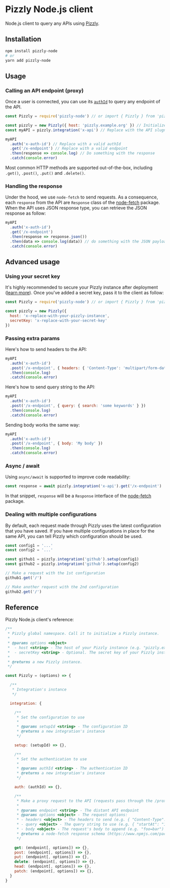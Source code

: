 # Pizzly Node.js client

Node.js client to query any APIs using [Pizzly](https://github.com/Bearer/Pizzly).

## Installation

```bash
npm install pizzly-node
# or
yarn add pizzly-node
```

## Usage

### Calling an API endpoint (proxy)

Once a user is connected, you can use its [`authId`](https://github.com/Bearer/Pizzly/wiki/Reference-:-Auth#the-authid-concept) to query any endpoint of the API.

```js
const Pizzly = require('pizzly-node') // or import { Pizzly } from 'pizzly-node'

const pizzly = new Pizzly({ host: 'pizzly.example.org' }) // Initialize Pizzly with your own instance
const myAPI = pizzly.integration('x-api') // Replace with the API slugname

myAPI
  .auth('x-auth-id') // Replace with a valid authId
  .get('/x-endpoint') // Replace with a valid endpoint
  .then(response => console.log) // Do something with the response
  .catch(console.error)
```

Most common HTTP methods are supported out-of-the-box, including `.get()`, `.post()`, `.put()` and `.delete()`.

### Handling the response

Under the hood, we use `node-fetch` to send requests. As a consequence, each `response` from the API are `Response` class of the [node-fetch](https://github.com/node-fetch/node-fetch#class-response) package. When the API uses JSON response type, you can retrieve the JSON response as follow:

```js
myAPI
  .auth('x-auth-id')
  .get('/x-endpoint')
  .then(response => response.json())
  .then(data => console.log(data)) // do something with the JSON payload (aka data)
  .catch(console.error)
```

## Advanced usage

### Using your secret key

It's highly recommended to secure your Pizzly instance after deployment ([learn more](https://github.com/Bearer/Pizzly/wiki/Secure-your-instance)). Once you've added a secret key, pass it to the client as follow:

```js
const Pizzly = require('pizzly-node') // or import { Pizzly } from 'pizzly-node'

const pizzly = new Pizzly({
  host: 'x-replace-with-your-pizzly-instance',
  secretKey: 'x-replace-with-your-secret-key'
})
```

### Passing extra params

Here's how to send headers to the API:

```js
myAPI
  .auth('x-auth-id')
  .post('/x-endpoint', { headers: { 'Content-Type': 'multipart/form-data; boundary=something' } })
  .then(console.log)
  .catch(console.error)
```

Here's how to send query string to the API:

```js
myAPI
  .auth('x-auth-id')
  .post('/x-endpoint', { query: { search: 'some keywords' } })
  .then(console.log)
  .catch(console.error)
```

Sending body works the same way:

```js
myAPI
  .auth('x-auth-id')
  .post('/x-endpoint', { body: 'My body' })
  .then(console.log)
  .catch(console.error)
```

### Async / await

Using `async/await` is supported to improve code readability:

```javascript
const response = await pizzly.integration('x-api').get('/x-endpoint')
```

In that snippet, `response` will be a `Response` interface of the [node-fetch](https://github.com/node-fetch/node-fetch#class-response) package.

### Dealing with multiple configurations

By default, each request made through Pizzly uses the latest configuration that you have saved. If you have multiple configurations in place for the same API, you can tell Pizzly which configuration should be used.

```js
const config1 = '...'
const config2 = '...'

const github1 = pizzly.integration('github').setup(config1)
const github2 = pizzly.integration('github').setup(config2)

// Make a request with the 1st configuration
github1.get('/')

// Make another request with the 2nd configuration
github2.get('/')
```

## Reference

Pizzly Node.js client's reference:

```js
/**
 * Pizzly global namespace. Call it to initialize a Pizzly instance.
 *
 * @params options <object>
 *  - host <string> - The host of your Pizzly instance (e.g. "pizzly.example.org")
 *  - secretKey <string> - Optional. The secret key of your Pizzly instance
 *
 * @returns a new Pizzly instance.
 */

const Pizzly = (options) => {

  /**
   * Integration's instance
   */

  integration: {

    /**
     * Set the configuration to use
     *
     * @params setupId <string> - The configuration ID
     * @returns a new integration's instance
     */

    setup: (setupId) => {},

    /**
     * Set the authentication to use
     *
     * @params authId <string> - The authentication ID
     * @returns a new integration's instance
     */

    auth: (authId) => {},

    /**
     * Make a proxy request to the API (requests pass through the /proxy/ endpoint)
     *
     * @params endpoint <string> - The distant API endpoint
     * @params options <object> - The request options:
     * - headers <object> - The headers to send (e.g. { "Content-Type": "application/json" })
     * - query <object> - The query string to use (e.g. { "startAt": "1" } will be transformed into "?startAt=1")
     * - body <object> - The request's body to append (e.g. "foo=bar")
     * @returns a node-fetch response schema (https://www.npmjs.com/package/node-fetch)
     */

    get: (endpoint[, options]) => {},
    post: (endpoint[, options]) => {},
    put: (endpoint[, options]) => {},
    delete: (endpoint[, options]) => {},
    head: (endpoint[, options]) => {},
    patch: (endpoint[, options]) => {},
  }
}
```
